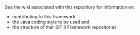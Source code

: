 See the wiki associated with this repository for information on: 

* contributing to this framework 
* the Java coding style to be used and
* the structure of ther SIF 3 Framework repositories




